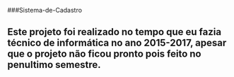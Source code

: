 ###Sistema-de-Cadastro

## Este projeto foi realizado no tempo que eu fazia técnico de informática no ano 2015-2017, apesar que o projeto não ficou pronto pois feito no penultimo semestre.
